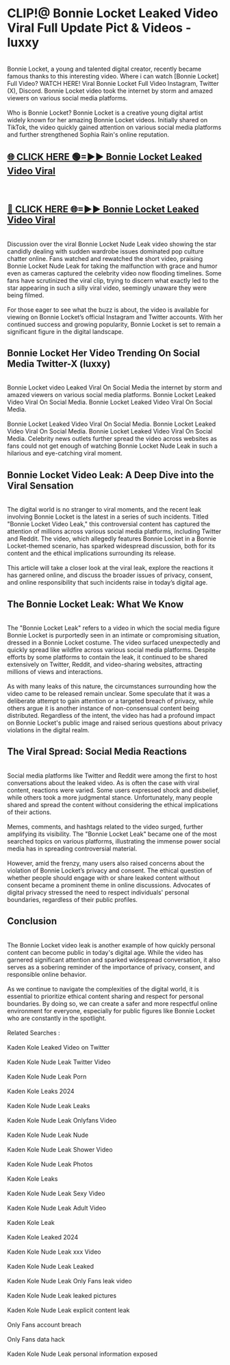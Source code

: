 # CLIP!@ Bonnie Locket Leaked Video Viral Full Update Pict & Videos - luxxy
<br>
Bonnie Locket, a young and talented digital creator, recently became famous thanks to this interesting video. Where i can watch [Bonnie Locket] Full Video? WATCH HERE! Viral Bonnie Locket Full Video Instagram, Twitter (X), Discord. Bonnie Locket video took the internet by storm and amazed viewers on various social media platforms.
<br><br>
Who is Bonnie Locket? Bonnie Locket is a creative young digital artist widely known for her amazing Bonnie Locket videos. Initially shared on TikTok, the video quickly gained attention on various social media platforms and further strengthened Sophia Rain's online reputation.
<br>
<h2><a href="https://bestclip.site?title=Bonnie_Locket">🌐 CLICK HERE 🟢=►► Bonnie Locket Leaked Video Viral</a></h2>
<br>
<h2><a href="https://bestclip.site?title=Bonnie_Locket">🔴 CLICK HERE 🌐=►► Bonnie Locket Leaked Video Viral</a></h2>
<br>
Discussion over the viral Bonnie Locket Nude Leak video showing the star candidly dealing with sudden wardrobe issues dominated pop culture chatter online. Fans watched and rewatched the short video, praising Bonnie Locket Nude Leak for taking the malfunction with grace and humor even as cameras captured the celebrity video now flooding timelines. Some fans have scrutinized the viral clip, trying to discern what exactly led to the star appearing in such a silly viral video, seemingly unaware they were being filmed.
<br><br>
For those eager to see what the buzz is about, the video is available for viewing on Bonnie Locket’s official Instagram and Twitter accounts. With her continued success and growing popularity, Bonnie Locket is set to remain a significant figure in the digital landscape.
<br>
<h2>Bonnie Locket Her Video Trending On Social Media Twitter-X (luxxy)</h2>
<br>
Bonnie Locket video Leaked Viral On Social Media the internet by storm and amazed viewers on various social media platforms. Bonnie Locket Leaked Video Viral On Social Media. Bonnie Locket Leaked Video Viral On Social Media.
<br><br>
Bonnie Locket Leaked Video Viral On Social Media. Bonnie Locket Leaked Video Viral On Social Media. Bonnie Locket Leaked Video Viral On Social Media. Celebrity news outlets further spread the video across websites as fans could not get enough of watching Bonnie Locket Nude Leak in such a hilarious and eye-catching viral moment.
<br>
<h2>Bonnie Locket Video Leak: A Deep Dive into the Viral Sensation</h2>
<br>
The digital world is no stranger to viral moments, and the recent leak involving Bonnie Locket is the latest in a series of such incidents. Titled "Bonnie Locket Video Leak," this controversial content has captured the attention of millions across various social media platforms, including Twitter and Reddit. The video, which allegedly features Bonnie Locket in a Bonnie Locket-themed scenario, has sparked widespread discussion, both for its content and the ethical implications surrounding its release.
<br><br>
This article will take a closer look at the viral leak, explore the reactions it has garnered online, and discuss the broader issues of privacy, consent, and online responsibility that such incidents raise in today’s digital age.
<br>
<h2>The Bonnie Locket Leak: What We Know</h2>
<br>
The "Bonnie Locket Leak" refers to a video in which the social media figure Bonnie Locket is purportedly seen in an intimate or compromising situation, dressed in a Bonnie Locket costume. The video surfaced unexpectedly and quickly spread like wildfire across various social media platforms. Despite efforts by some platforms to contain the leak, it continued to be shared extensively on Twitter, Reddit, and video-sharing websites, attracting millions of views and interactions.
<br><br>
As with many leaks of this nature, the circumstances surrounding how the video came to be released remain unclear. Some speculate that it was a deliberate attempt to gain attention or a targeted breach of privacy, while others argue it is another instance of non-consensual content being distributed. Regardless of the intent, the video has had a profound impact on Bonnie Locket's public image and raised serious questions about privacy violations in the digital realm.
<br>
<h2>The Viral Spread: Social Media Reactions</h2>
<br>
Social media platforms like Twitter and Reddit were among the first to host conversations about the leaked video. As is often the case with viral content, reactions were varied. Some users expressed shock and disbelief, while others took a more judgmental stance. Unfortunately, many people shared and spread the content without considering the ethical implications of their actions.
<br><br>
Memes, comments, and hashtags related to the video surged, further amplifying its visibility. The "Bonnie Locket Leak" became one of the most searched topics on various platforms, illustrating the immense power social media has in spreading controversial material.
<br><br>
However, amid the frenzy, many users also raised concerns about the violation of Bonnie Locket’s privacy and consent. The ethical question of whether people should engage with or share leaked content without consent became a prominent theme in online discussions. Advocates of digital privacy stressed the need to respect individuals' personal boundaries, regardless of their public profiles.
<br>
<h2>Conclusion</h2>
<br>
The Bonnie Locket video leak is another example of how quickly personal content can become public in today's digital age. While the video has garnered significant attention and sparked widespread conversation, it also serves as a sobering reminder of the importance of privacy, consent, and responsible online behavior.
<br><br>
As we continue to navigate the complexities of the digital world, it is essential to prioritize ethical content sharing and respect for personal boundaries. By doing so, we can create a safer and more respectful online environment for everyone, especially for public figures like Bonnie Locket who are constantly in the spotlight.
<br><br>
Related Searches :
<br><br>
Kaden Kole Leaked Video on Twitter
<br><br>
Kaden Kole Nude Leak Twitter Video
<br><br>
Kaden Kole Nude Leak Porn
<br><br>
Kaden Kole Leaks 2024
<br><br>
Kaden Kole Nude Leak Leaks
<br><br>
Kaden Kole Nude Leak Onlyfans Video
<br><br>
Kaden Kole Nude Leak Nude
<br><br>
Kaden Kole Nude Leak Shower Video
<br><br>
Kaden Kole Nude Leak Photos
<br><br>
Kaden Kole Leaks
<br><br>
Kaden Kole Nude Leak Sexy Video
<br><br>
Kaden Kole Nude Leak Adult Video
<br><br>
Kaden Kole Leak
<br><br>
Kaden Kole Leaked 2024
<br><br>
Kaden Kole Nude Leak xxx Video
<br><br>
Kaden Kole Nude Leak Leaked
<br><br>
Kaden Kole Nude Leak Only Fans leak video
<br><br>
Kaden Kole Nude Leak leaked pictures
<br><br>
Kaden Kole Nude Leak explicit content leak
<br><br>
Only Fans account breach
<br><br>
Only Fans data hack
<br><br>
Kaden Kole Nude Leak personal information exposed